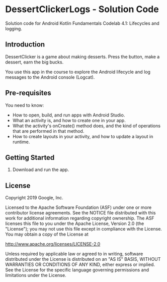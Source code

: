 DessertClickerLogs - Solution Code 
==================================

Solution code for Android Kotlin Fundamentals Codelab 4.1: Lifecycles and logging.

Introduction
------------

DessertClicker is a game about making desserts. Press the button, make a dessert,
earn the big bucks.

You use this app in the course to explore the Android lifecycle and log messages to
the Android console (Logcat).

Pre-requisites
--------------

You need to know:
- How to open, build, and run apps with Android Studio.
- What an activity is, and how to create one in your app.
- What the activity's onCreate() method does, and the kind of operations
  that are performed in that method.
- How to create layouts in your activity, and how to update a layout in runtime.


Getting Started
---------------

1. Download and run the app.

License
-------

Copyright 2019 Google, Inc.

Licensed to the Apache Software Foundation (ASF) under one or more contributor
license agreements.  See the NOTICE file distributed with this work for
additional information regarding copyright ownership.  The ASF licenses this
file to you under the Apache License, Version 2.0 (the "License"); you may not
use this file except in compliance with the License.  You may obtain a copy of
the License at

  http://www.apache.org/licenses/LICENSE-2.0

Unless required by applicable law or agreed to in writing, software
distributed under the License is distributed on an "AS IS" BASIS, WITHOUT
WARRANTIES OR CONDITIONS OF ANY KIND, either express or implied.  See the
License for the specific language governing permissions and limitations under
the License.
